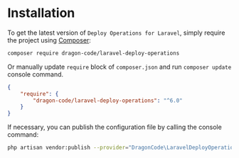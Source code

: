 # Installation

To get the latest version of `Deploy Operations for Laravel`, simply require the project using [Composer](https://getcomposer.org):

```bash
composer require dragon-code/laravel-deploy-operations
```

Or manually update `require` block of `composer.json` and run `composer update` console command.

```json
{
    "require": {
        "dragon-code/laravel-deploy-operations": "^6.0"
    }
}
```

If necessary, you can publish the configuration file by calling the console command:

```bash
php artisan vendor:publish --provider="DragonCode\LaravelDeployOperations\ServiceProvider"
```
